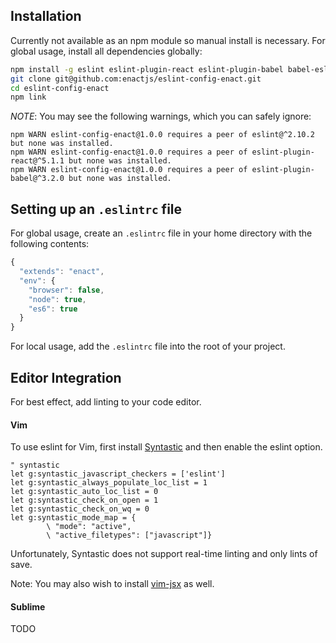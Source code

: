## Installation

Currently not available as an npm module so manual install is necessary. For global usage, install all dependencies globally:

```bash
npm install -g eslint eslint-plugin-react eslint-plugin-babel babel-eslint
git clone git@github.com:enactjs/eslint-config-enact.git
cd eslint-config-enact
npm link
```

*NOTE*: You may see the following warnings, which you can safely ignore:

```
npm WARN eslint-config-enact@1.0.0 requires a peer of eslint@^2.10.2 but none was installed.
npm WARN eslint-config-enact@1.0.0 requires a peer of eslint-plugin-react@^5.1.1 but none was installed.
npm WARN eslint-config-enact@1.0.0 requires a peer of eslint-plugin-babel@^3.2.0 but none was installed.
```

## Setting up an `.eslintrc` file

For global usage, create an `.eslintrc` file in your home directory with the following contents:

```javascript
{
  "extends": "enact",
  "env": {
    "browser": false,
    "node": true,
    "es6": true
  }
}
```

For local usage, add the `.eslintrc` file into the root of your project.

## Editor Integration

For best effect, add linting to your code editor.

#### Vim

To use eslint for Vim, first install [Syntastic](https://github.com/scrooloose/syntastic) and then enable the eslint option.


```vimscript
" syntastic
let g:syntastic_javascript_checkers = ['eslint']
let g:syntastic_always_populate_loc_list = 1
let g:syntastic_auto_loc_list = 0
let g:syntastic_check_on_open = 1
let g:syntastic_check_on_wq = 0
let g:syntastic_mode_map = {
        \ "mode": "active",
        \ "active_filetypes": ["javascript"]}
```

Unfortunately, Syntastic does not support real-time linting and only lints of save.

Note: You may also wish to install [vim-jsx](https://github.com/mxw/vim-jsx) as well.

#### Sublime

TODO
